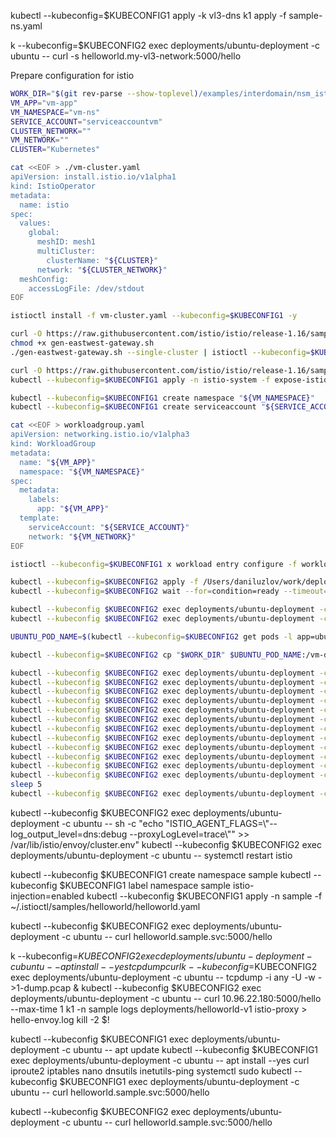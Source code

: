 
kubectl --kubeconfig=$KUBECONFIG1 apply -k vl3-dns
k1 apply -f sample-ns.yaml

k --kubeconfig=$KUBECONFIG2 exec deployments/ubuntu-deployment -c ubuntu -- curl -s helloworld.my-vl3-network:5000/hello

Prepare configuration for istio
```bash
WORK_DIR="$(git rev-parse --show-toplevel)/examples/interdomain/nsm_istio_vl3/clean/istio-vm-configs"
VM_APP="vm-app"
VM_NAMESPACE="vm-ns"
SERVICE_ACCOUNT="serviceaccountvm"
CLUSTER_NETWORK=""
VM_NETWORK=""
CLUSTER="Kubernetes"
```

```bash
cat <<EOF > ./vm-cluster.yaml
apiVersion: install.istio.io/v1alpha1
kind: IstioOperator
metadata:
  name: istio
spec:
  values:
    global:
      meshID: mesh1
      multiCluster:
        clusterName: "${CLUSTER}"
      network: "${CLUSTER_NETWORK}"
  meshConfig:
    accessLogFile: /dev/stdout
EOF
```
```bash
istioctl install -f vm-cluster.yaml --kubeconfig=$KUBECONFIG1 -y
```

```bash
curl -O https://raw.githubusercontent.com/istio/istio/release-1.16/samples/multicluster/gen-eastwest-gateway.sh
chmod +x gen-eastwest-gateway.sh
./gen-eastwest-gateway.sh --single-cluster | istioctl --kubeconfig=$KUBECONFIG1 install -y -f -
```

```bash
curl -O https://raw.githubusercontent.com/istio/istio/release-1.16/samples/multicluster/expose-istiod.yaml
kubectl --kubeconfig=$KUBECONFIG1 apply -n istio-system -f expose-istiod.yaml
```

```bash
kubectl --kubeconfig=$KUBECONFIG1 create namespace "${VM_NAMESPACE}"
kubectl --kubeconfig=$KUBECONFIG1 create serviceaccount "${SERVICE_ACCOUNT}" -n "${VM_NAMESPACE}"
```

```bash
cat <<EOF > workloadgroup.yaml
apiVersion: networking.istio.io/v1alpha3
kind: WorkloadGroup
metadata:
  name: "${VM_APP}"
  namespace: "${VM_NAMESPACE}"
spec:
  metadata:
    labels:
      app: "${VM_APP}"
  template:
    serviceAccount: "${SERVICE_ACCOUNT}"
    network: "${VM_NETWORK}"
EOF
```

```bash
istioctl --kubeconfig=$KUBECONFIG1 x workload entry configure -f workloadgroup.yaml -o "${WORK_DIR}" --clusterID "${CLUSTER}"
```








```bash
kubectl --kubeconfig=$KUBECONFIG2 apply -f /Users/daniluzlov/work/deployments-k8s/examples/interdomain/nsm_istio_vl3/test-clean-vm/ubuntu.yaml
kubectl --kubeconfig=$KUBECONFIG2 wait --for=condition=ready --timeout=1m pod -l app=ubuntu
```

```bash
kubectl --kubeconfig $KUBECONFIG2 exec deployments/ubuntu-deployment -c ubuntu -- apt update
kubectl --kubeconfig $KUBECONFIG2 exec deployments/ubuntu-deployment -c ubuntu -- apt install --yes curl iproute2 iptables nano dnsutils inetutils-ping systemctl sudo
```


```bash
UBUNTU_POD_NAME=$(kubectl --kubeconfig=$KUBECONFIG2 get pods -l app=ubuntu -n default --template '{{range .items}}{{.metadata.name}}{{"\n"}}{{end}}')
```

```bash
kubectl --kubeconfig=$KUBECONFIG2 cp "$WORK_DIR" $UBUNTU_POD_NAME:/vm-dir -c ubuntu
```

```bash
kubectl --kubeconfig $KUBECONFIG2 exec deployments/ubuntu-deployment -c ubuntu -- sudo mkdir -p /etc/certs
kubectl --kubeconfig $KUBECONFIG2 exec deployments/ubuntu-deployment -c ubuntu -- sudo cp /vm-dir/root-cert.pem /etc/certs/root-cert.pem
kubectl --kubeconfig $KUBECONFIG2 exec deployments/ubuntu-deployment -c ubuntu -- sudo mkdir -p /var/run/secrets/tokens
kubectl --kubeconfig $KUBECONFIG2 exec deployments/ubuntu-deployment -c ubuntu -- sudo cp /vm-dir/istio-token /var/run/secrets/tokens/istio-token
kubectl --kubeconfig $KUBECONFIG2 exec deployments/ubuntu-deployment -c ubuntu -- sudo curl -LO https://storage.googleapis.com/istio-release/releases/1.16.0/deb/istio-sidecar.deb
kubectl --kubeconfig $KUBECONFIG2 exec deployments/ubuntu-deployment -c ubuntu -- sudo dpkg -i istio-sidecar.deb
kubectl --kubeconfig $KUBECONFIG2 exec deployments/ubuntu-deployment -c ubuntu -- sudo cp /vm-dir/cluster.env /var/lib/istio/envoy/cluster.env
kubectl --kubeconfig $KUBECONFIG2 exec deployments/ubuntu-deployment -c ubuntu -- sudo cp /vm-dir/mesh.yaml /etc/istio/config/mesh
kubectl --kubeconfig $KUBECONFIG2 exec deployments/ubuntu-deployment -c ubuntu -- sudo sh -c 'cat /vm-dir/hosts >> /etc/hosts'
kubectl --kubeconfig $KUBECONFIG2 exec deployments/ubuntu-deployment -c ubuntu -- sudo mkdir -p /etc/istio/proxy
kubectl --kubeconfig $KUBECONFIG2 exec deployments/ubuntu-deployment -c ubuntu -- sudo chown -R istio-proxy /var/lib/istio /etc/certs /etc/istio/proxy /etc/istio/config /var/run/secrets /etc/certs/root-cert.pem
kubectl --kubeconfig $KUBECONFIG2 exec deployments/ubuntu-deployment -c ubuntu -- sudo systemctl start istio
sleep 5
kubectl --kubeconfig $KUBECONFIG2 exec deployments/ubuntu-deployment -c ubuntu -- cat /var/log/istio/istio.log
```


kubectl --kubeconfig $KUBECONFIG2 exec deployments/ubuntu-deployment -c ubuntu -- sh -c "echo \"ISTIO_AGENT_FLAGS=\\\"--log_output_level=dns:debug --proxyLogLevel=trace\\\"\" >> /var/lib/istio/envoy/cluster.env"
kubectl --kubeconfig $KUBECONFIG2 exec deployments/ubuntu-deployment -c ubuntu -- systemctl restart istio



kubectl --kubeconfig $KUBECONFIG1 create namespace sample
kubectl --kubeconfig $KUBECONFIG1 label namespace sample istio-injection=enabled
kubectl --kubeconfig $KUBECONFIG1 apply -n sample -f ~/.istioctl/samples/helloworld/helloworld.yaml



kubectl --kubeconfig $KUBECONFIG2 exec deployments/ubuntu-deployment -c ubuntu -- curl helloworld.sample.svc:5000/hello



k --kubeconfig=$KUBECONFIG2 exec deployments/ubuntu-deployment -c ubuntu -- apt install --yes tcpdump curl
k --kubeconfig=$KUBECONFIG2 exec deployments/ubuntu-deployment -c ubuntu -- tcpdump -i any -U -w - >1-dump.pcap &
kubectl --kubeconfig $KUBECONFIG2 exec deployments/ubuntu-deployment -c ubuntu -- curl 10.96.22.180:5000/hello --max-time 1
k1 -n sample logs deployments/helloworld-v1 istio-proxy > hello-envoy.log
kill -2 $!


kubectl --kubeconfig $KUBECONFIG1 exec deployments/ubuntu-deployment -c ubuntu -- apt update
kubectl --kubeconfig $KUBECONFIG1 exec deployments/ubuntu-deployment -c ubuntu -- apt install --yes curl iproute2 iptables nano dnsutils inetutils-ping systemctl sudo
kubectl --kubeconfig $KUBECONFIG1 exec deployments/ubuntu-deployment -c ubuntu -- curl helloworld.sample.svc:5000/hello

kubectl --kubeconfig $KUBECONFIG2 exec deployments/ubuntu-deployment -c ubuntu -- curl helloworld.sample.svc:5000/hello
